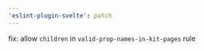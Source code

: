 ```yaml
---
'eslint-plugin-svelte': patch
---
```


fix: allow `children` in `valid-prop-names-in-kit-pages` rule
